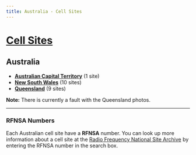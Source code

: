```yaml
---
title: Australia - Cell Sites
---
```


# [Cell Sites](../)

## Australia

* **[Australian Capital Territory](./act)** (1 site)
* **[New South Wales](./nsw)** (10 sites)
* **[Queensland](./qld)** (9 sites)

**Note:** There is currently a fault with the Queensland photos.

---

### RFNSA Numbers

Each Australian cell site have a **RFNSA** number. You can look up more information about a cell site at the [Radio Frequency National Site Archive](http://www.rfnsa.com.au/) by entering the RFNSA number in the search box.
